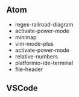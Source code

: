 ## Atom
* regex-railroad-diagram
* activate-power-mode
* minimap
* vim-mode-plus
* activate-power-mode
* relative-numbers
* platformio-ide-terminal
* file-header

## VSCode
